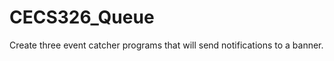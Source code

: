CECS326_Queue
=============

Create three event catcher programs that will send notifications to a banner. 
